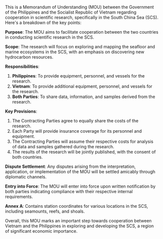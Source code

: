 This is a Memorandum of Understanding (MOU) between the Government of the Philippines and the Socialist Republic of Vietnam regarding cooperation in scientific research, specifically in the South China Sea (SCS). Here's a breakdown of the key points:

**Purpose**: The MOU aims to facilitate cooperation between the two countries in conducting scientific research in the SCS.

**Scope**: The research will focus on exploring and mapping the seafloor and marine ecosystems in the SCS, with an emphasis on discovering new hydrocarbon resources.

**Responsibilities**:

1. **Philippines**: To provide equipment, personnel, and vessels for the research.
2. **Vietnam**: To provide additional equipment, personnel, and vessels for the research.
3. **Both Parties**: To share data, information, and samples derived from the research.

**Key Provisions**:

1. The Contracting Parties agree to equally share the costs of the research.
2. Each Party will provide insurance coverage for its personnel and equipment.
3. The Contracting Parties will assume their respective costs for analysis of data and samples gathered during the research.
4. The results of the research will be jointly published, with the consent of both countries.

**Dispute Settlement**: Any disputes arising from the interpretation, application, or implementation of the MOU will be settled amicably through diplomatic channels.

**Entry into Force**: The MOU will enter into force upon written notification by both parties indicating compliance with their respective internal requirements.

**Annex A**: Contains station coordinates for various locations in the SCS, including seamounts, reefs, and shoals.

Overall, this MOU marks an important step towards cooperation between Vietnam and the Philippines in exploring and developing the SCS, a region of significant economic importance.